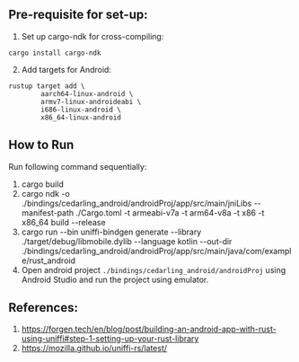 ## Pre-requisite  for set-up:
1. Set up cargo-ndk for cross-compiling:
```
cargo install cargo-ndk
```
2. Add targets for Android:

```
rustup target add \
        aarch64-linux-android \
        armv7-linux-androideabi \
        i686-linux-android \
        x86_64-linux-android
```

## How to Run  
Run following command sequentially:
1. cargo build
2. cargo ndk -o ./bindings/cedarling_android/androidProj/app/src/main/jniLibs --manifest-path ./Cargo.toml -t armeabi-v7a -t arm64-v8a -t x86 -t x86_64 build --release
3. cargo run --bin uniffi-bindgen generate --library ./target/debug/libmobile.dylib --language kotlin --out-dir ./bindings/cedarling_android/androidProj/app/src/main/java/com/example/rust_android
4. Open android project `./bindings/cedarling_android/androidProj` using Android Studio and run the project using emulator.

## References:
1. https://forgen.tech/en/blog/post/building-an-android-app-with-rust-using-uniffi#step-1-setting-up-your-rust-library
2. https://mozilla.github.io/uniffi-rs/latest/